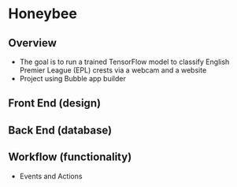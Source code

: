 # Honeybee
## Overview
* The goal is to run a trained TensorFlow model to classify English Premier League (EPL) crests via a webcam and a website
* Project using Bubble app builder

## Front End (design)

## Back End (database)

## Workflow (functionality)
* Events and Actions
